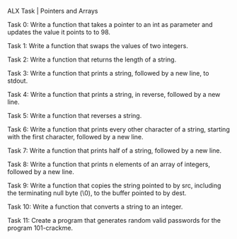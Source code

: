 ALX Task | Pointers and Arrays

Task 0: Write a function that takes a pointer to an int as parameter and updates the value it points to to 98.



Task 1: Write a function that swaps the values of two integers.



Task 2:  Write a function that returns the length of a string.



Task 3:  Write a function that prints a string, followed by a new line, to stdout.



Task 4: Write a function that prints a string, in reverse, followed by a new line.



Task 5: Write a function that reverses a string.



Task 6: Write a function that prints every other character of a string, starting with the first character, followed by a new line.



Task 7: Write a function that prints half of a string, followed by a new line.



Task 8: Write a function that prints n elements of an array of integers, followed by a new line.



Task 9: Write a function that copies the string pointed to by src, including the terminating null byte (\0), to the buffer pointed to by dest.



Task 10: Write a function that converts a string to an integer.



Task 11:  Create a program that generates random valid passwords for the program 101-crackme.



